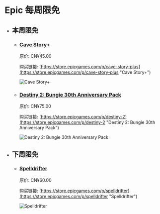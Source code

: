 # Epic 每周限免

- ## 本周限免


  - ### [Cave Story+](https://store.epicgames.com/p/cave-story-plus "Cave Story+")

    原价: CN¥45.00

    购买链接: [https://store.epicgames.com/p/cave-story-plus](https://store.epicgames.com/p/cave-story-plus "Cave Story+")

    ![Cave Story+](https://cdn1.epicgames.com/78473822f724474d8e436f6bde735623/offer/EGS_CaveStory_NicalisIncStudioPixel_S1-2560x1440-23b558de8df0be248f4a32654638ca19.jpg)


  - ### [Destiny 2: Bungie 30th Anniversary Pack](https://store.epicgames.com/p/destiny-2 "Destiny 2: Bungie 30th Anniversary Pack")

    原价: CN¥75.00

    购买链接: [https://store.epicgames.com/p/destiny-2](https://store.epicgames.com/p/destiny-2 "Destiny 2: Bungie 30th Anniversary Pack")

    ![Destiny 2: Bungie 30th Anniversary Pack](https://cdn1.epicgames.com/offer/428115def4ca4deea9d69c99c5a5a99e/EGS_Destiny2Bungie30thAnniversaryPack_Bungie_AddOn_S1_2560x1440-40e931364bcfa578a0b3b9daed1774bf)


- ## 下周限免


  - ### [Spelldrifter](https://store.epicgames.com/p/spelldrifter "Spelldrifter")

    原价: CN¥60.00

    购买链接: [https://store.epicgames.com/p/spelldrifter](https://store.epicgames.com/p/spelldrifter "Spelldrifter")

    ![Spelldrifter](https://cdn1.epicgames.com/salesEvent/salesEvent/EGS_Spelldrifter_FreeRangeGames_S1_2560x1440-352ef2771d0e47b849b948dc1299214c)

